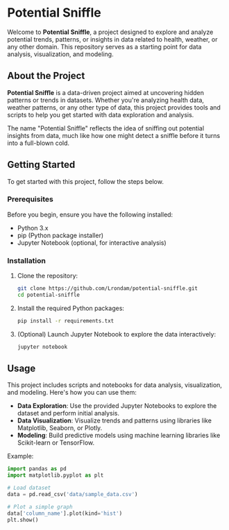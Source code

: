 # Potential Sniffle

Welcome to **Potential Sniffle**, a project designed to explore and analyze potential trends, patterns, or insights in data related to health, weather, or any other domain. This repository serves as a starting point for data analysis, visualization, and modeling.


## About the Project

**Potential Sniffle** is a data-driven project aimed at uncovering hidden patterns or trends in datasets. Whether you're analyzing health data, weather patterns, or any other type of data, this project provides tools and scripts to help you get started with data exploration and analysis.

The name "Potential Sniffle" reflects the idea of sniffing out potential insights from data, much like how one might detect a sniffle before it turns into a full-blown cold.

## Getting Started

To get started with this project, follow the steps below.

### Prerequisites

Before you begin, ensure you have the following installed:

- Python 3.x
- pip (Python package installer)
- Jupyter Notebook (optional, for interactive analysis)

### Installation

1. Clone the repository:
   ```bash
   git clone https://github.com/Lrondam/potential-sniffle.git
   cd potential-sniffle
   ```

2. Install the required Python packages:
   ```bash
   pip install -r requirements.txt
   ```

3. (Optional) Launch Jupyter Notebook to explore the data interactively:
   ```bash
   jupyter notebook
   ```

## Usage

This project includes scripts and notebooks for data analysis, visualization, and modeling. Here's how you can use them:

- **Data Exploration**: Use the provided Jupyter Notebooks to explore the dataset and perform initial analysis.
- **Data Visualization**: Visualize trends and patterns using libraries like Matplotlib, Seaborn, or Plotly.
- **Modeling**: Build predictive models using machine learning libraries like Scikit-learn or TensorFlow.

Example:
```python
import pandas as pd
import matplotlib.pyplot as plt

# Load dataset
data = pd.read_csv('data/sample_data.csv')

# Plot a simple graph
data['column_name'].plot(kind='hist')
plt.show()
```

